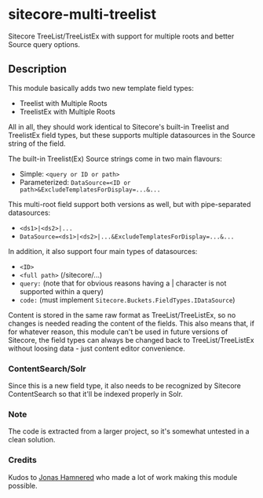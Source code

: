 # sitecore-multi-treelist
Sitecore TreeList/TreeListEx with support for multiple roots and better Source query options.

## Description
This module basically adds two new template field types:

* Treelist with Multiple Roots
* TreelistEx with Multiple Roots

All in all, they should work identical to Sitecore's built-in Treelist and TreelistEx field types,
but these supports multiple datasources in the Source string of the field.

The built-in Treelist(Ex) Source strings come in two main flavours:

* Simple: `<query or ID or path>`
* Parameterized: `DataSource=<ID or path>&ExcludeTemplatesForDisplay=...&...`

This multi-root field support both versions as well, but with pipe-separated datasources:

* `<ds1>|<ds2>|...`
* `DataSource=<ds1>|<ds2>|...&ExcludeTemplatesForDisplay=...&...`

In addition, it also support four main types of datasources:

* `<ID>`
* `<full path>` (/sitecore/...)
* `query:` (note that for obvious reasons having a | character is not supported within a query)
* `code:` (must implement `Sitecore.Buckets.FieldTypes.IDataSource`)

Content is stored in the same raw format as TreeList/TreeListEx, so no changes is needed reading
the content of the fields. This also means that, if for whatever reason, this module can't be used 
in future versions of Sitecore, the field types can always be changed back to TreeList/TreeListEx
without loosing data - just content editor convenience.

### ContentSearch/Solr
Since this is a new field type, it also needs to be recognized by Sitecore ContentSearch so
that it'll be indexed properly in Solr. 

### Note
The code is extracted from a larger project, so it's somewhat untested in a clean solution.

### Credits
Kudos to [Jonas Hamnered](https://twitter.com/jomiham) who made a lot of work making this module possible.

